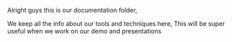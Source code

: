 Alright guys this is our documentation folder,

We keep all the info about our tools and techniques here,
This will be super useful when we work on our demo and presentations
